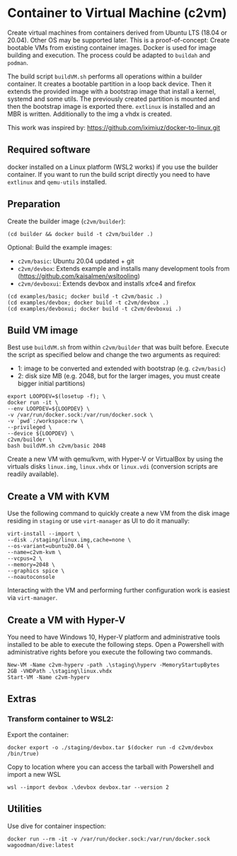 # Container to Virtual Machine (c2vm)

Create virtual machines from containers derived from Ubuntu LTS (18.04 or 20.04).
Other OS may be supported later. This is a proof-of-concept: Create bootable VMs from existing container images. Docker is used for image building and execution. The process could be adapted to `buildah` and `podman`.

The build script `buildVM.sh` performs all operations within a builder container.
It creates a bootable partition in a loop back device.
Then it extends the provided image with a bootstrap image that install a kernel, systemd and some utils.
The previously created partition is mounted and then the bootstrap image is exported there. `extlinux` is installed and an MBR is written. Additionally to the img a vhdx is created.

This work was inspired by: https://github.com/iximiuz/docker-to-linux.git 

## Required software
docker installed on a Linux platform (WSL2 works) if you use the builder container.  If you want to run the build script directly you need to have `extlinux` and `qemu-utils` installed.

## Preparation
Create the builder image (`c2vm/builder`):
```
(cd builder && docker build -t c2vm/builder .)
```

Optional: Build the example images:
- `c2vm/basic`: Ubuntu 20.04 updated + git
- `c2vm/devbox`: Extends example and installs many development tools from (https://github.com/kaisalmen/wsltooling)
- `c2vm/devboxui`: Extends devbox and installs xfce4 and firefox
```
(cd examples/basic; docker build -t c2vm/basic .)
(cd examples/devbox; docker build -t c2vm/devbox .)
(cd examples/devboxui; docker build -t c2vm/devboxui .)
```

## Build VM image

Best use `buildVM.sh` from within `c2vm/builder` that was built before.
Execute the script as specified below and change the two arguments as required:
 - 1: image to be converted and extended with bootstrap (e.g. `c2vm/basic`)
 - 2: disk size MB (e.g. 2048, but for the larger images, you must create bigger initial partitions)
```
export LOOPDEV=$(losetup -f); \
docker run -it \
--env LOOPDEV=${LOOPDEV} \
-v /var/run/docker.sock:/var/run/docker.sock \
-v `pwd`:/workspace:rw \
--privileged \
--device ${LOOPDEV} \
c2vm/builder \
bash buildVM.sh c2vm/basic 2048
```
Create a new VM with qemu/kvm, with Hyper-V or VirtualBox by using the virtuals disks `linux.img`, `linux.vhdx` or `linux.vdi` (conversion scripts are readily available).

## Create a VM with KVM

Use the following command to quickly create a new VM from the disk image residing in `staging` or use `virt-manager` as UI to do it manually:
```
virt-install --import \
--disk ./staging/linux.img,cache=none \
--os-variant=ubuntu20.04 \
--name=c2vm-kvm \
--vcpus=2 \
--memory=2048 \
--graphics spice \
--noautoconsole
```
Interacting with the VM and performing further configuration work is easiest via `virt-manager`.

## Create a VM with Hyper-V

You need to have Windows 10, Hyper-V platform and administrative tools installed to be able to execute the following steps.
Open a Powershell with administrative rights before you execute the following two commands.

```
New-VM -Name c2vm-hyperv -path .\staging\hyperv -MemoryStartupBytes 2GB -VHDPath .\staging\linux.vhdx
Start-VM -Name c2vm-hyperv
```


## Extras

### Transform container to WSL2:
Export the container:
```
docker export -o ./staging/devbox.tar $(docker run -d c2vm/devbox /bin/true)
```
Copy to location where you can access the tarball with Powershell and import a new WSL
```
wsl --import devbox .\devbox devbox.tar --version 2
```

## Utilities
Use dive for container inspection:
```
docker run --rm -it -v /var/run/docker.sock:/var/run/docker.sock wagoodman/dive:latest
```

